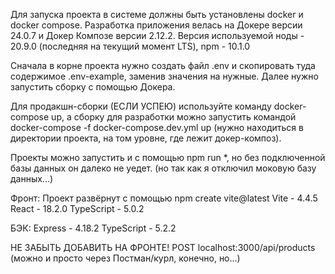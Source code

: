 Для запуска проекта в системе должны быть установлены docker и docker compose. Разработка приложения велась на Докере версии 24.0.7 и Докер Композе версии 2.12.2. Версия используемой ноды - 20.9.0 (последняя на текущий момент LTS), npm - 10.1.0

Сначала в корне проекта нужно создать файл .env и скопировать туда содержимое .env-example, заменив значения на нужные. Далее нужно запустить сборку с помощью Докера.

Для продакшн-сборки (ЕСЛИ УСПЕЮ) используйте команду docker-compose up, а сборку для разработки можно запустить командой docker-compose -f docker-compose.dev.yml up (нужно находиться в директории проекта, на том уровне, где лежит докер-композ).

Проекты можно запустить и с помощью npm run *, но без подключенной базы данных он далеко не уедет.
(но так как я отключил моковую базу данных...)

Фронт:
Проект развёрнут с помощью npm create vite@latest
Vite - 4.4.5
React - 18.2.0
TypeScript - 5.0.2

БЭК:
Express - 4.18.2
TypeScript - 5.2.2

НЕ ЗАБЫТЬ ДОБАВИТЬ НА ФРОНТЕ! POST localhost:3000/api/products (можно и просто через Постман/курл, конечно, но...)
